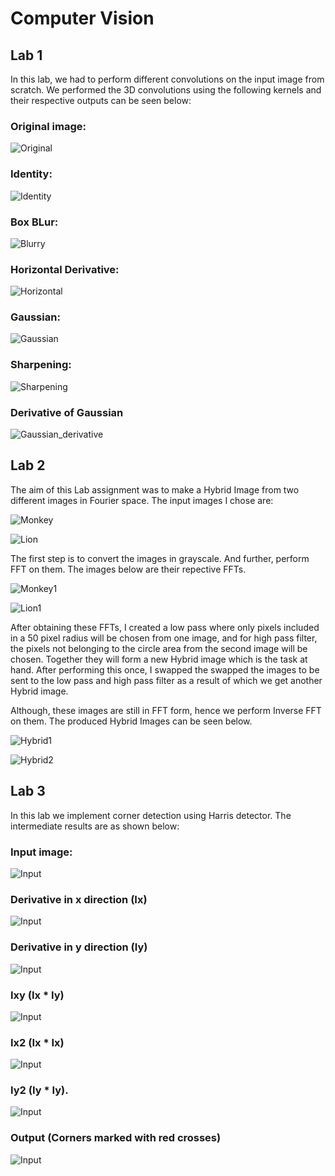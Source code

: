 # Computer Vision
## Lab 1
In this lab, we had to perform different convolutions on the input image from scratch. We performed the 3D convolutions using the following kernels and their respective outputs can be seen below:

### Original image:
![Original](https://github.com/prajakta0111/Computer_Vision/blob/master/lab1/original.jpg)
### Identity:
![Identity](https://github.com/prajakta0111/Computer_Vision/blob/master/lab1/Identity.jpg)
### Box BLur:
![Blurry](https://github.com/prajakta0111/Computer_Vision/blob/master/lab1/Blurry.jpg)
### Horizontal Derivative:
![Horizontal](https://github.com/prajakta0111/Computer_Vision/blob/master/lab1/Horizontal.jpg)
### Gaussian:
![Gaussian](https://github.com/prajakta0111/Computer_Vision/blob/master/lab1/Gaussian.jpg)
### Sharpening:
![Sharpening](https://github.com/prajakta0111/Computer_Vision/blob/master/lab1/Sharpening.jpg)
### Derivative of Gaussian
![Gaussian_derivative](https://github.com/prajakta0111/Computer_Vision/blob/master/lab1/Gaussian_derivative.jpg)

## Lab 2

The aim of this Lab assignment was to make a Hybrid Image from two different images in Fourier space. The input images I chose are:

![Monkey](https://github.com/prajakta0111/Computer_Vision/blob/master/lab2/monk.png)

![Lion](https://github.com/prajakta0111/Computer_Vision/blob/master/lab2/final_lion.jpg)

The first step is to convert the images in grayscale. And further, perform FFT on them. The images below are their repective FFTs.

![Monkey1](https://github.com/prajakta0111/Computer_Vision/blob/master/lab2/fft1.png)

![Lion1](https://github.com/prajakta0111/Computer_Vision/blob/master/lab2/fft2.png)

After obtaining these FFTs, I created a low pass where only pixels included in a 50 pixel radius will be chosen from one image, and for high pass filter, the pixels not belonging to the circle area from the second image will be chosen. Together they will form a new Hybrid image which is the task at hand. After performing this once, I swapped the swapped the images to be sent to the low pass and high pass filter as a result of which we get another Hybrid image.

Although, these images are still in FFT form, hence we perform Inverse FFT on them. The produced Hybrid Images can be seen below.


![Hybrid1](https://github.com/prajakta0111/Computer_Vision/blob/master/lab2/hybrid1.png)

![Hybrid2](https://github.com/prajakta0111/Computer_Vision/blob/master/lab2/hybrid2.png)

## Lab 3
In this lab we implement corner detection using Harris detector. The intermediate results are as shown below:
### Input image:
![Input](https://github.com/prajakta0111/Computer_Vision/blob/master/lab3/input.jpg)
### Derivative in x direction (Ix)
![Input](https://github.com/prajakta0111/Computer_Vision/blob/master/lab3/Ix.png)
### Derivative in y direction (Iy)
![Input](https://github.com/prajakta0111/Computer_Vision/blob/master/lab3/Iy.png)
### Ixy (Ix * Iy)
![Input](https://github.com/prajakta0111/Computer_Vision/blob/master/lab3/Ixy.png)
### Ix2 (Ix * Ix)
![Input](https://github.com/prajakta0111/Computer_Vision/blob/master/lab3/Ix2.png)
### Iy2 (Iy * Iy).
![Input](https://github.com/prajakta0111/Computer_Vision/blob/master/lab3/Iy2.png)
### Output (Corners marked with red crosses)
![Input](https://github.com/prajakta0111/Computer_Vision/blob/master/lab3/output.png)
